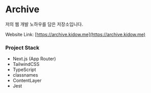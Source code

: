 # Archive

저의 웹 개발 노하우를 담은 저장소입니다.

Website Link: [https://archive.kidow.me](https://archive.kidow.me)

### Project Stack

- Next.js (App Router)
- TailwindCSS
- TypeScript
- classnames
- ContentLayer
- Jest
